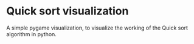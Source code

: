 # Quick sort visualization

A simple pygame visualization, to visualize the working of the Quick sort algorithm in python.
